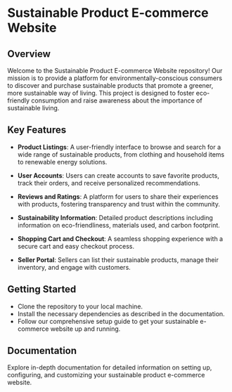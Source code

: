 # Sustainable Product E-commerce Website

## Overview


Welcome to the Sustainable Product E-commerce Website repository! Our mission is to provide a platform for environmentally-conscious consumers to discover and purchase sustainable products that promote a greener, more sustainable way of living. This project is designed to foster eco-friendly consumption and raise awareness about the importance of sustainable living.

## Key Features

- **Product Listings**: A user-friendly interface to browse and search for a wide range of sustainable products, from clothing and household items to renewable energy solutions.

- **User Accounts**: Users can create accounts to save favorite products, track their orders, and receive personalized recommendations.

- **Reviews and Ratings**: A platform for users to share their experiences with products, fostering transparency and trust within the community.

- **Sustainability Information**: Detailed product descriptions including information on eco-friendliness, materials used, and carbon footprint.

- **Shopping Cart and Checkout**: A seamless shopping experience with a secure cart and easy checkout process.

- **Seller Portal**: Sellers can list their sustainable products, manage their inventory, and engage with customers.

## Getting Started

- Clone the repository to your local machine.
- Install the necessary dependencies as described in the documentation.
- Follow our comprehensive setup guide to get your sustainable e-commerce website up and running.

## Documentation

Explore  in-depth documentation for detailed information on setting up, configuring, and customizing your sustainable product e-commerce website.

